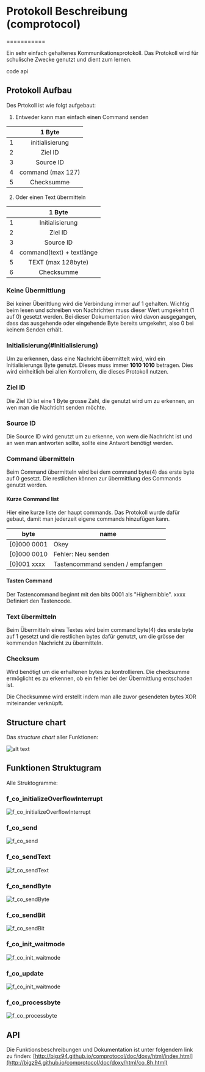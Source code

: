 # Protokoll Beschreibung (comprotocol)
===========

Ein sehr einfach gehaltenes Kommunikationsprotokoll. Das Protokoll wird für schulische Zwecke genutzt und dient zum lernen.

code api

## Protokoll Aufbau

Des Prtokoll ist wie folgt aufgebaut:

1. Entweder kann man einfach einen Command senden

|| 1 Byte              |
|--:| :-----------------: |
|1| initialisierung     |
|2| Ziel ID             |
|3| Source ID           |
|4| command (max 127)   |
|5| Checksumme          |

2. Oder einen Text übermitteln

|| 1 Byte               |
|--:| :---------------: |
|1| Initialisierung    |
|2| Ziel ID             |
|3| Source ID           |
|4| command(text) + textlänge  |
|5| TEXT (max 128byte)  |
|6| Checksumme          |

### Keine Übermittlung

Bei keiner Überittlung wird die Verbindung immer auf 1 gehalten.
Wichtig beim lesen und schreiben von Nachrichten muss dieser Wert umgekehrt (1 auf 0) gesetzt werden.
Bei dieser Dokumentation wird davon ausgegangen, dass das ausgehende oder eingehende Byte bereits umgekehrt, also 0 bei keinem Senden erhält.

### Initialisierung(#Initialisierung)

Um zu erkennen, dass eine Nachricht übermittelt wird, wird ein Initialisierungs Byte genutzt.
Dieses muss immer **1010 1010** betragen. Dies wird einheitlich bei allen Kontrollern, die dieses Protokoll nutzen.

### Ziel ID

Die Ziel ID ist eine 1 Byte grosse Zahl, die genutzt wird um zu erkennen, an wen man die Nachticht senden möchte.

### Source ID 

Die Source ID wird genutzt um zu erkenne, von wem die Nachricht ist und an wen man antworten sollte, sollte eine Antwort benötigt werden.

### Command übermitteln

Beim Command übermitteln wird bei dem command byte(4) das erste byte auf 0 gesetzt. Die restlichen können zur übermittlung des Commands genutzt werden.

#### Kurze Command list

Hier eine kurze liste der haupt commands. Das Protokoll wurde dafür gebaut, damit man jederzeit eigene commands hinzufügen kann.

| byte | name |
| ---- | ---- |
| [0]000 0001 | Okey |
| [0]000 0010 | Fehler: Neu senden |
| [0]001 xxxx | Tastencommand senden / empfangen |

#### Tasten Command

Der Tastencommand beginnt mit den bits 0001 als "Highernibble". xxxx Definiert den Tastencode.

### Text übermitteln

Beim Übermitteln eines Textes wird beim command byte(4) des erste byte auf 1 gesetzt und die restlichen bytes dafür genutzt, um die grösse der kommenden Nachricht zu übermitteln.

### Checksum

Wird benötigt um die erhaltenen bytes zu kontrollieren. Die checksumme ermöglicht es zu erkennen, ob ein fehler bei der Übermittlung entschaden ist.

Die Checksumme wird erstellt indem man alle zuvor gesendeten bytes XOR miteinander verknüpft.

## Structure chart

Das *structure chart* aller Funktionen:

![alt text](./images/Comprotocol_structurechart.png "structure chart")


## Funktionen Struktugram

Alle Struktogramme:

### f_co_initializeOverflowInterrupt

![f_co_initializeOverflowInterrupt](./images/strg/f_co_initializeOverlowInterrupt.PNG "f_co_initializeOverflowInterrupt")

### f_co_send

![f_co_send](./images/strg/f_co_send.PNG "f_co_send")

### f_co_sendText

![f_co_sendText](./images/strg/f_co_sendText.PNG "f_co_sendText")

### f_co_sendByte

![f_co_sendByte](./images/strg/f_co_sendByte.PNG "f_co_sendByte")

### f_co_sendBit

![f_co_sendBit](./images/strg/f_co_sendBit.PNG "f_co_sendBit")

### f_co_init_waitmode

![f_co_init_waitmode](./images/strg/f_co_init_waitmode.PNG "f_co_init_waitmode")

### f_co_update

![f_co_init_waitmode](./images/strg/f_co_update.PNG "f_co_update")

### f_co_processbyte

![f_co_processbyte](./images/strg/f_co_processbyte.PNG "f_co_processbyte")


## API

Die Funktionsbeschreibungen und Dokumentation ist unter folgendem link zu finden:
[http://bigz94.github.io/comprotocol/doc/doxy/html/index.html](http://bigz94.github.io/comprotocol/doc/doxy/html/co_8h.html)
